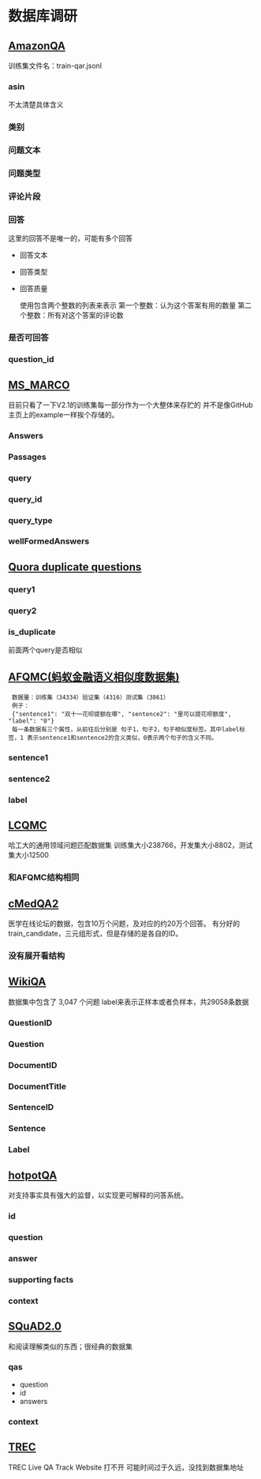 # 数据库调研

## [AmazonQA](https://github.com/amazonqa/amazonqa)

训练集文件名：train-qar.jsonl

### asin

不太清楚具体含义

### 类别

### 问题文本

### 问题类型

### 评论片段

### 回答

这里的回答不是唯一的，可能有多个回答

- 回答文本
- 回答类型
- 回答质量

  使用包含两个整数的列表来表示
  第一个整数：认为这个答案有用的数量
  第二个整数：所有对这个答案的评论数
  
### 是否可回答

### question_id

## [MS_MARCO](https://github.com/microsoft/MSMARCO-Question-Answering)

目前只看了一下V2.1的训练集每一部分作为一个大整体来存贮的
并不是像GitHub主页上的example一样挨个存储的。

### Answers

### Passages

### query

### query_id

### query_type

### wellFormedAnswers

## [Quora duplicate questions](https://www.quora.com/q/quoradata/First-Quora-Dataset-Release-Question-Pairs)

### query1

### query2

### is_duplicate

前面两个query是否相似

## [AFQMC(蚂蚁金融语义相似度数据集)](https://storage.googleapis.com/cluebenchmark/tasks/afqmc_public.zip)

     数据量：训练集（34334）验证集（4316）测试集（3861）
     例子：
     {"sentence1": "双十一花呗提额在哪", "sentence2": "里可以提花呗额度", "label": "0"}
     每一条数据有三个属性，从前往后分别是 句子1，句子2，句子相似度标签。其中label标签，1 表示sentence1和sentence2的含义类似，0表示两个句子的含义不同。

### sentence1

### sentence2

### label

## [LCQMC](https://www.luge.ai/#/luge/dataDetail?id=14)

哈工大的通用领域问题匹配数据集
训练集大小238766，开发集大小8802，测试集大小12500


### 和AFQMC结构相同

## [cMedQA2](https://github.com/zhangsheng93/cMedQA2)

医学在线论坛的数据，包含10万个问题，及对应的约20万个回答。
有分好的train_candidate，三元组形式，但是存储的是各自的ID。

### 没有展开看结构

## [WikiQA](https://www.microsoft.com/en-us/download/confirmation.aspx?id=52419)

数据集中包含了 3,047 个问题
label来表示正样本或者负样本，共29058条数据


### QuestionID

### Question

### DocumentID

### DocumentTitle

### SentenceID

### Sentence

### Label

## [hotpotQA](https://github.com/hotpotqa/hotpot)

对支持事实具有强大的监督，以实现更可解释的问答系统。

### id

### question

### answer

### supporting facts

### context

## [SQuAD2.0](https://rajpurkar.github.io/SQuAD-explorer/)

和阅读理解类似的东西；很经典的数据集

### qas

- question
- id
- answers

### context

## [TREC](http://trec-liveqa.org/)

TREC Live QA Track Website 打不开
可能时间过于久远，没找到数据集地址


